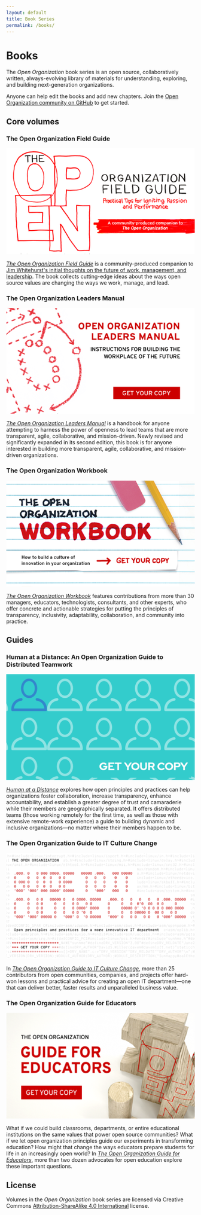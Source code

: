 ```yaml
---
layout: default
title: Book Series
permalink: /books/
---
```


# Books
The *Open Organization* book series is an open source, collaboratively written, always-evolving library of materials for understanding, exploring, and building next-generation organizations.

Anyone can help edit the books and add new chapters. Join the [Open Organization community on GitHub](https://github.com/open-organization) to get started.

## Core volumes

### The Open Organization Field Guide
[![Open org field guide](/assets/images/openorg_fieldguide_cover.png#book-cover)](https://opensource.com/open-organization/resources/field-guide)

[*The Open Organization Field Guide*](https://opensource.com/open-organization/resources/field-guide) is a community-produced companion to [Jim Whitehurst's initial thoughts on the future of work, management, and leadership](https://www.redhat.com/en/explore/the-open-organization-book). The book collects cutting-edge ideas about the ways open source values are changing the ways we work, manage, and lead.

### The Open Organization Leaders Manual
[![Open org leaders manual](/assets/images/openorg_leadersmanual_cover.png#book-cover)](https://opensource.com/open-organization/resources/leaders-manual)

[*The Open Organization Leaders Manual*](https://opensource.com/open-organization/resources/leaders-manual) is a handbook for anyone attempting to harness the power of openness to lead teams that are more transparent, agile, collaborative, and mission-driven. Newly revised and significantly expanded in its second edition, this book is for anyone interested in building more transparent, agile, collaborative, and mission-driven organizations.

### The Open Organization Workbook
[![Open org Workbook](/assets/images/openorg_workbook_cover.png#book-cover)](https://opensource.com/open-organization/resources/workbook)

[*The Open Organization Workbook*](https://opensource.com/open-organization/resources/workbook) features contributions from more than 30 managers, educators, technologists, consultants, and other experts, who offer concrete and actionable strategies for putting the principles of transparency, inclusivity, adaptability, collaboration, and community into practice.

## Guides

### Human at a Distance: An Open Organization Guide to Distributed Teamwork
[![Human at a Distance](/assets/images/human_distance_cover.png#book-cover)](https://github.com/open-organization/open-org-distributed-work-guide/releases/download/1.0/open_org_guide_distributed_teamwork_1_0.pdf)

[*Human at a Distance*](https://bit.ly/2WpDZhO) explores how open principles and practices can help organizations foster collaboration, increase transparency, enhance accountability, and establish a greater degree of trust and camaraderie while their members are geographically separated. It offers distributed teams (those working remotely for the first time, as well as those with extensive remote-work experience) a guide to building dynamic and inclusive organizations—no matter where their members happen to be.

### The Open Organization Guide to IT Culture Change
[![Open org Guide to IT Culture Change](/assets/images/openorg_itculture_cover.png#book-cover)](https://opensource.com/open-organization/resources/culture-change)

In [*The Open Organization Guide to IT Culture Change*](https://opensource.com/open-organization/resources/culture-change), more than 25 contributors from open communities, companies, and projects offer hard-won lessons and practical advice for creating an open IT department—one that can deliver better, faster results and unparalleled business value.

### The Open Organization Guide for Educators
[![Open org Guide for Educators](/assets/images/openorg_educators_cover.png#book-cover)](https://opensource.com/open-organization/resources/educators-guide)

What if we could build classrooms, departments, or entire educational institutions on the same values that power open source communities? What if we let open organization principles guide our experiments in transforming education? How might that change the ways educators prepare students for life in an increasingly open world? In [*The Open Organization Guide for Educators*](https://opensource.com/open-organization/resources/educators-guide), more than two dozen advocates for open education explore these important questions.

## License
Volumes in the *Open Organization* book series are licensed via Creative Commons [Attribution-ShareAlike 4.0 International](https://creativecommons.org/licenses/by-sa/4.0/) license.

